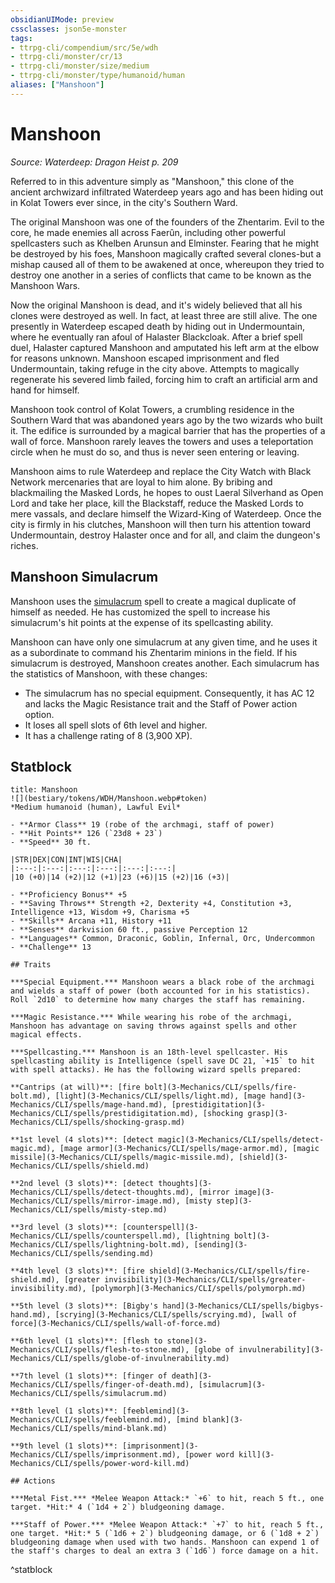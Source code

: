 ```yaml
---
obsidianUIMode: preview
cssclasses: json5e-monster
tags:
- ttrpg-cli/compendium/src/5e/wdh
- ttrpg-cli/monster/cr/13
- ttrpg-cli/monster/size/medium
- ttrpg-cli/monster/type/humanoid/human
aliases: ["Manshoon"]
---
```

# Manshoon
*Source: Waterdeep: Dragon Heist p. 209*  

Referred to in this adventure simply as "Manshoon," this clone of the ancient archwizard infiltrated Waterdeep years ago and has been hiding out in Kolat Towers ever since, in the city's Southern Ward.

The original Manshoon was one of the founders of the Zhentarim. Evil to the core, he made enemies all across Faerûn, including other powerful spellcasters such as Khelben Arunsun and Elminster. Fearing that he might be destroyed by his foes, Manshoon magically crafted several clones-but a mishap caused all of them to be awakened at once, whereupon they tried to destroy one another in a series of conflicts that came to be known as the Manshoon Wars.

Now the original Manshoon is dead, and it's widely believed that all his clones were destroyed as well. In fact, at least three are still alive. The one presently in Waterdeep escaped death by hiding out in Undermountain, where he eventually ran afoul of Halaster Blackcloak. After a brief spell duel, Halaster captured Manshoon and amputated his left arm at the elbow for reasons unknown. Manshoon escaped imprisonment and fled Undermountain, taking refuge in the city above. Attempts to magically regenerate his severed limb failed, forcing him to craft an artificial arm and hand for himself.

Manshoon took control of Kolat Towers, a crumbling residence in the Southern Ward that was abandoned years ago by the two wizards who built it. The edifice is surrounded by a magical barrier that has the properties of a wall of force. Manshoon rarely leaves the towers and uses a teleportation circle when he must do so, and thus is never seen entering or leaving.

Manshoon aims to rule Waterdeep and replace the City Watch with Black Network mercenaries that are loyal to him alone. By bribing and blackmailing the Masked Lords, he hopes to oust Laeral Silverhand as Open Lord and take her place, kill the Blackstaff, reduce the Masked Lords to mere vassals, and declare himself the Wizard-King of Waterdeep. Once the city is firmly in his clutches, Manshoon will then turn his attention toward Undermountain, destroy Halaster once and for all, and claim the dungeon's riches.

## Manshoon Simulacrum

Manshoon uses the [simulacrum](3-Mechanics/CLI/spells/simulacrum.md) spell to create a magical duplicate of himself as needed. He has customized the spell to increase his simulacrum's hit points at the expense of its spellcasting ability.

Manshoon can have only one simulacrum at any given time, and he uses it as a subordinate to command his Zhentarim minions in the field. If his simulacrum is destroyed, Manshoon creates another. Each simulacrum has the statistics of Manshoon, with these changes:

- The simulacrum has no special equipment. Consequently, it has AC 12 and lacks the Magic Resistance trait and the Staff of Power action option.  
- It loses all spell slots of 6th level and higher.  
- It has a challenge rating of 8 (3,900 XP).  

## Statblock

```ad-statblock
title: Manshoon
![](bestiary/tokens/WDH/Manshoon.webp#token)
*Medium humanoid (human), Lawful Evil*

- **Armor Class** 19 (robe of the archmagi, staff of power)
- **Hit Points** 126 (`23d8 + 23`)
- **Speed** 30 ft.

|STR|DEX|CON|INT|WIS|CHA|
|:---:|:---:|:---:|:---:|:---:|:---:|
|10 (+0)|14 (+2)|12 (+1)|23 (+6)|15 (+2)|16 (+3)|

- **Proficiency Bonus** +5
- **Saving Throws** Strength +2, Dexterity +4, Constitution +3, Intelligence +13, Wisdom +9, Charisma +5
- **Skills** Arcana +11, History +11
- **Senses** darkvision 60 ft., passive Perception 12
- **Languages** Common, Draconic, Goblin, Infernal, Orc, Undercommon
- **Challenge** 13

## Traits

***Special Equipment.*** Manshoon wears a black robe of the archmagi and wields a staff of power (both accounted for in his statistics). Roll `2d10` to determine how many charges the staff has remaining.

***Magic Resistance.*** While wearing his robe of the archmagi, Manshoon has advantage on saving throws against spells and other magical effects.

***Spellcasting.*** Manshoon is an 18th-level spellcaster. His spellcasting ability is Intelligence (spell save DC 21, `+15` to hit with spell attacks). He has the following wizard spells prepared:

**Cantrips (at will)**: [fire bolt](3-Mechanics/CLI/spells/fire-bolt.md), [light](3-Mechanics/CLI/spells/light.md), [mage hand](3-Mechanics/CLI/spells/mage-hand.md), [prestidigitation](3-Mechanics/CLI/spells/prestidigitation.md), [shocking grasp](3-Mechanics/CLI/spells/shocking-grasp.md)

**1st level (4 slots)**: [detect magic](3-Mechanics/CLI/spells/detect-magic.md), [mage armor](3-Mechanics/CLI/spells/mage-armor.md), [magic missile](3-Mechanics/CLI/spells/magic-missile.md), [shield](3-Mechanics/CLI/spells/shield.md)

**2nd level (3 slots)**: [detect thoughts](3-Mechanics/CLI/spells/detect-thoughts.md), [mirror image](3-Mechanics/CLI/spells/mirror-image.md), [misty step](3-Mechanics/CLI/spells/misty-step.md)

**3rd level (3 slots)**: [counterspell](3-Mechanics/CLI/spells/counterspell.md), [lightning bolt](3-Mechanics/CLI/spells/lightning-bolt.md), [sending](3-Mechanics/CLI/spells/sending.md)

**4th level (3 slots)**: [fire shield](3-Mechanics/CLI/spells/fire-shield.md), [greater invisibility](3-Mechanics/CLI/spells/greater-invisibility.md), [polymorph](3-Mechanics/CLI/spells/polymorph.md)

**5th level (3 slots)**: [Bigby's hand](3-Mechanics/CLI/spells/bigbys-hand.md), [scrying](3-Mechanics/CLI/spells/scrying.md), [wall of force](3-Mechanics/CLI/spells/wall-of-force.md)

**6th level (1 slots)**: [flesh to stone](3-Mechanics/CLI/spells/flesh-to-stone.md), [globe of invulnerability](3-Mechanics/CLI/spells/globe-of-invulnerability.md)

**7th level (1 slots)**: [finger of death](3-Mechanics/CLI/spells/finger-of-death.md), [simulacrum](3-Mechanics/CLI/spells/simulacrum.md)

**8th level (1 slots)**: [feeblemind](3-Mechanics/CLI/spells/feeblemind.md), [mind blank](3-Mechanics/CLI/spells/mind-blank.md)

**9th level (1 slots)**: [imprisonment](3-Mechanics/CLI/spells/imprisonment.md), [power word kill](3-Mechanics/CLI/spells/power-word-kill.md)

## Actions

***Metal Fist.*** *Melee Weapon Attack:* `+6` to hit, reach 5 ft., one target. *Hit:* 4 (`1d4 + 2`) bludgeoning damage.

***Staff of Power.*** *Melee Weapon Attack:* `+7` to hit, reach 5 ft., one target. *Hit:* 5 (`1d6 + 2`) bludgeoning damage, or 6 (`1d8 + 2`) bludgeoning damage when used with two hands. Manshoon can expend 1 of the staff's charges to deal an extra 3 (`1d6`) force damage on a hit.
```
^statblock